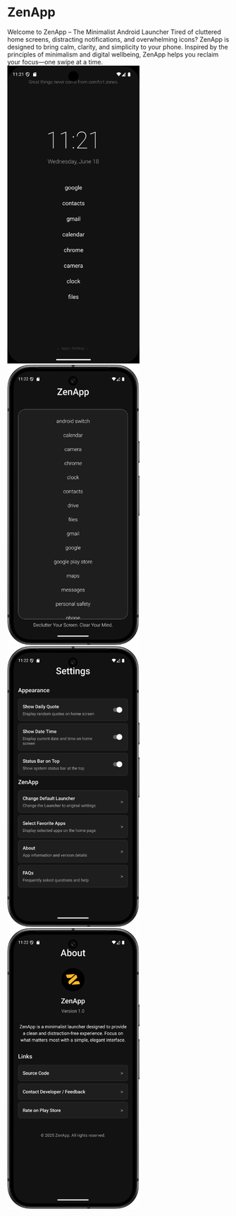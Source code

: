# ZenApp
Welcome to ZenApp – The Minimalist Android Launcher  Tired of cluttered home screens, distracting notifications, and overwhelming icons? ZenApp is designed to bring calm, clarity, and simplicity to your phone. Inspired by the principles of minimalism and digital wellbeing, ZenApp helps you reclaim your focus—one swipe at a time.
<br>
<img src="https://github.com/Adithyamaurya/ZenApp/blob/main/images/home.png" alt="ZenApp Screenshot" width="300">
<img src="https://github.com/Adithyamaurya/ZenApp/blob/main/images/applist.png" alt="ZenApp Screenshot" width="300">
<img src="https://github.com/Adithyamaurya/ZenApp/blob/main/images/setting.png" alt="ZenApp Screenshot" width="300">
<img src="https://github.com/Adithyamaurya/ZenApp/blob/main/images/about.png" alt="ZenApp Screenshot" width="300">





